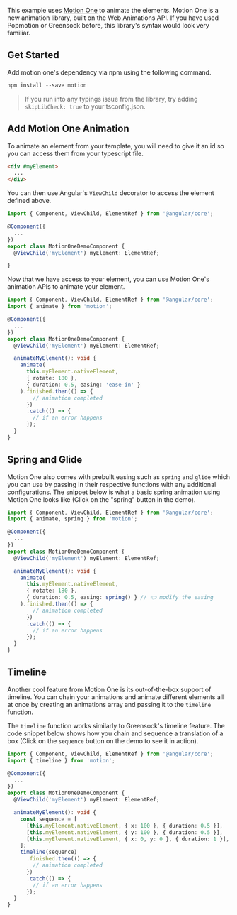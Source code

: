 This example uses [Motion One](https://motion.dev/) to animate the elements. Motion One is a new animation library, built on the Web Animations API. If you have used Popmotion or Greensock before, this library's syntax would look very familiar.

## Get Started

Add motion one's dependency via npm using the following command.

```html
npm install --save motion
```

> If you run into any typings issue from the library, try adding `skipLibCheck: true` to your tsconfig.json.

## Add Motion One Animation

To animate an element from your template, you will need to give it an id so you can access them from your typescript file.

```html lineNumbers
<div #myElement>
  ...
</div>
```

You can then use Angular's `ViewChild` decorator to access the element defined above.

```typescript
import { Component, ViewChild, ElementRef } from '@angular/core';

@Component({
  ...
})
export class MotionOneDemoComponent {
  @ViewChild('myElement') myElement: ElementRef;

}
```

Now that we have access to your element, you can use Motion One's animation APIs to animate your element.

```typescript
import { Component, ViewChild, ElementRef } from '@angular/core';
import { animate } from 'motion';

@Component({
  ...
})
export class MotionOneDemoComponent {
  @ViewChild('myElement') myElement: ElementRef;

  animateMyElement(): void {
    animate(
      this.myElement.nativeElement,
      { rotate: 180 },
      { duration: 0.5, easing: 'ease-in' }
    ).finished.then(() => {
        // animation completed
      })
      .catch(() => {
        // if an error happens
      });
  }
}
```

## Spring and Glide

Motion One also comes with prebuilt easing such as `spring` and `glide` which you can use by passing in their respective functions with any additional configurations. The snippet below is what a basic spring animation using Motion One looks like (Click on the "spring" button in the demo).

```typescript
import { Component, ViewChild, ElementRef } from '@angular/core';
import { animate, spring } from 'motion';

@Component({
  ...
})
export class MotionOneDemoComponent {
  @ViewChild('myElement') myElement: ElementRef;

  animateMyElement(): void {
    animate(
      this.myElement.nativeElement,
      { rotate: 180 },
      { duration: 0.5, easing: spring() } // 👈 modify the easing
    ).finished.then(() => {
        // animation completed
      })
      .catch(() => {
        // if an error happens
      });
  }
}
```

## Timeline

Another cool feature from Motion One is its out-of-the-box support of timeline. You can chain your animations and animate different elements all at once by creating an animations array and passing it to the `timeline` function.

The `timeline` function works similarly to Greensock's timeline feature. The code snippet below shows how you chain and sequence a translation of a box (Click on the `sequence` button on the demo to see it in action).

```typescript
import { Component, ViewChild, ElementRef } from '@angular/core';
import { timeline } from 'motion';

@Component({
  ...
})
export class MotionOneDemoComponent {
  @ViewChild('myElement') myElement: ElementRef;

  animateMyElement(): void {
    const sequence = [
      [this.myElement.nativeElement, { x: 100 }, { duration: 0.5 }],
      [this.myElement.nativeElement, { y: 100 }, { duration: 0.5 }],
      [this.myElement.nativeElement, { x: 0, y: 0 }, { duration: 1 }],
    ];
    timeline(sequence)
      .finished.then(() => {
        // animation completed
      })
      .catch(() => {
        // if an error happens
      });
  }
}
```
